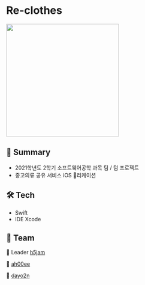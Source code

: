 # Re-clothes

<img width=300, height=300, src="https://user-images.githubusercontent.com/68725978/139403777-629c21e3-f951-42e4-aaf1-126eba46ff60.png"/>

## 📌 Summary
- 2021학년도 2학기 소프트웨어공학 과목 팀 / 텀 프로젝트
- 중고의류 공유 서비스 iOS 리케이션

## 🛠 Tech
- Swift
- IDE Xcode

## 🍯 Team
🐝 Leader [h5jam](https://github.com/h5jam)

🐝 [ah00ee](https://github.com/ah00ee)

🐝 [dayo2n](https://github.com/dayo2n)
